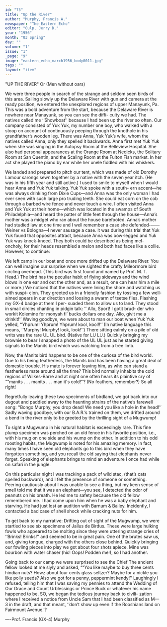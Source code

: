 ```yaml
---
id: "75"
title: "Up the River"
author: "Murphy, Francis A."
newspaper: "The Eastern Echo"
editor: "Culp, Jerry D."
year: "1956"
month: "03 Spring"
day: ""
volume: "1"
issue: "1"
_page: "9"
image: "eastern_echo_march1956_body0011.jpg"
tags: ""
layout: "item"
---
```

"UP THE RIVER" 
Or
(Men without oars)

We were three people in search of the strange and seldom
seen birds of this area. Sailing slowly up the Delaware
River with gun and camera at the ready position, we entered
the unexplored regions of upper Manayunk, Pa. This was
a bold adventure from the start, because the Delaware
River is nowhere near Manayunk, so you can see the diffi-
culty we had. The natives called me ‘‘Showboat’’ because
I had been up the river so often. Our company consisted of
Yuk Yuk, my number one boy, who walked with a stoop on
account of continuously peeping through the knothole in
his grandfather’s wooden leg. There was Anna, Yuk Yuk’s
wife, whom the natives called Anna, only they spelled it
backwards. Anna first met Yuk Yuk when she was singing
in the Autopsy Room at the Belleview Hospital. She also
had personal appearances at the Orange Room at Nedicks,
the Solitary Room at San Quentin, and the Scaling Room at
the Fulton Fish market. In her act she played the piano
by ear while her unele fiddled with his whiskers.

We landed and prepared to pitch our tent, which was made
of old Dorothy Lamour sarongs sewn together by a native
with the seven year itch. (He was in his fifth year and
still active.) I used to smile to myself when I would hear
Anna and Yuk Yuk talking. Yuk Yuk spoke with a south-
ern accent—he was always drinking from Dixie Cups—and
Anna was the only woman I had ever seen with such large pro
truding teeth. She could eat corn on the cob through a
barbed wire fence and never touch a wire. I often visited
Anna and Yuk Yuk at their home—which was located in
the swamps of South Philadelphia—and heard the patter of
little feet through the house—Anna’s mother was a midget
who ran about the house barefooted. Anna’s mother had
studied law at one time and I well remember a case she
defended-——Weiner vs Bologna—I never sausage a case.
it was during this trial that Yuk Yuk found that opposites
attract, because Anna was bow-legged and Yuk Yuk was
knock-kneed. They both could be described as being mel-
oncholy, for their heads resembled a melon and both had
faces like a collie. However, to continue:

We left camp in our boat and once more drifted up the
Delaware River. You can well imagine our surprise when
we sighted the crafty Mileormore bird circling overhead.
(This bird was first found and named by Prof. M. T. Head.)
The bird has the peculiar habit of flying sideways and the
wind blows in one ear and out the other and, as a result,
one can hear him a mile or more.) We noticed that the
natives were lining the shore and watching us with suspi-
cion. They greeted us in a friendly fashion by tossing a
few well-aimed spears in our direction and loosing a swarm
of tsetse flies. Flashing my GX-4 badge at them I per-
suaded them to allow us to land. They stood in small
circles chanting in pidgin talk: ‘‘ Allo, Sport! I gotit brud-
der who workit Kolemine for monyah fi’ bucks dollars one
day. Allo, givit me a drinkit!’’ Waving goodbye, we
were about to man our boat when Yuk Yuk yelled, ‘‘Yhprum!
Yhprum! Yhprum! kool, kool!!’’ (In native language this
means, ‘‘Murphy! Murphy! look, look!’’) There sitting
ealmly on a pile of old writs was the rare UL UL bird.
(Native for LU LU.) Quickly bringing my brownie to
bear I snapped a photo of the UL UL just as he started
giving signals to the Manits bird which was watching from
a tree limb.

Now, the Manits bird happens to be one of the curiosa
of the bird world. Due to his being featherless, the Manits
bird has been having a great deal of domestic trouble. His
mate is forever leaving him, as who can stand a featherless
mate around all the time? This bird normally inhabits the
cold regions of Wilkes-Barre and at night one often hears
its plaintive cry of “"manits . . . manits . . . man it's
cold!’’? (No feathers, remember?) So all right!

Regretfully leaving these two speciments of birdland, we
got back into our dugout and paddled away to the haunting
strains of the native’s farewell song: ‘‘Bongo Murphy,
you drop dead! We need you like a hole in the head!’’ Sadly
waving goodbye, with our B.A.R.’s trained on them, we
drifted around a bend in the river only to be greeted by
the thrilling sight of a Mugwump!

To sight a Mugwump in his natural habitat is exceedingly
rare. This fine plump specimen was perched on an old
fence in his favorite position, i.e., with his mug on one side
and his wump on the other. In addition to his odd roosting
habits, the Mugwump is noted for his amazing memory.
In fact, many times I have seen old elephants go to this
bird when they have forgotten something, and you recall
the old saying that elephants never forget. Speaking of
elephants brings to mind an adventure I once had while on
safari in the jungle.

On this particular night I was tracking a pack of
wild stac, (that’s cats spelled backward), and I felt the
presence of someone or something. Peering cautiously about
I was unable to see a thing, but my keen sense of smell told
me that it was an elephant—you see, I detected the odor of
peanuts on his breath. He led me to safety because the old
fellow remembered me. I had come upon him when he was
a baby elephant and starving. He had just lost an audition
with Barnum & Bailey. Incidently, I contacted a bad case
of shell shock while cracking nuts for him.

To get back to my narrative: Drifting out of sight of the
Mugwump, we were startled to see six specimens of Jailus
de Birdus. These were large hulking fowls who appeared to be
molting since they were uttering strange cries of ‘‘Brinks!
Brinks!’’ and seemed to be in great pain. One of the
brutes saw us, and, giving tongue, charged with the others
close behind. Quickly bringing our fowling pieces into play
we got about four shots apiece. Mine was bourbon with
water chaser (hic! Oops! Podden me!), so I had another.

Going back to our camp we were surprised to see the Chief
The ancient fellow looked at me slyly and asked,
““You like maybe to buy three cents hindian nuts? Howz
about four cents glass seltzer? Maybe for a nickle you like
polly seeds? Also we got for a penny, peppermint kendy!’’
Laughingly I refused, telling him that I was saving my
pennies to attend the Wedding of Our Grace and Count
Urblessings or Prince Buck or whatever his name happened
to be. SO, we began the tedious journey back to civili-
zation where I received a notice from Uncle Sam that I had
been classified as M—3 in the draft, and that meant, ‘‘don’t
show up even if the Rooshians land on Fairmount Avenue.’?

—-Prof. Francis (GX-4) Murphy
